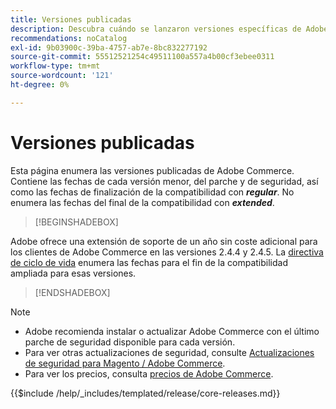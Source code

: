 ```yaml
---
title: Versiones publicadas
description: Descubra cuándo se lanzaron versiones específicas de Adobe Commerce.
recommendations: noCatalog
exl-id: 9b03900c-39ba-4757-ab7e-8bc832277192
source-git-commit: 55512521254c49511100a557a4b00cf3ebee0311
workflow-type: tm+mt
source-wordcount: '121'
ht-degree: 0%

---
```


# Versiones publicadas

Esta página enumera las versiones publicadas de Adobe Commerce. Contiene las fechas de cada versión menor, del parche y de seguridad, así como las fechas de finalización de la compatibilidad con **_regular_**. No enumera las fechas del final de la compatibilidad con **_extended_**.

>[!BEGINSHADEBOX]

Adobe ofrece una extensión de soporte de un año sin coste adicional para los clientes de Adobe Commerce en las versiones 2.4.4 y 2.4.5. La [directiva de ciclo de vida](lifecycle-policy.md) enumera las fechas para el fin de la compatibilidad ampliada para esas versiones.

>[!ENDSHADEBOX]

>[!NOTE]
>
>- Adobe recomienda instalar o actualizar Adobe Commerce con el último parche de seguridad disponible para cada versión.
>- Para ver otras actualizaciones de seguridad, consulte [Actualizaciones de seguridad para Magento / Adobe Commerce](https://helpx.adobe.com/es/security/products/magento.html).
>- Para ver los precios, consulta [precios de Adobe Commerce](https://business.adobe.com/es/products/magento/pricing.html).

{{$include /help/_includes/templated/release/core-releases.md}}

<!-- Last updated from includes: 2025-08-12 14:32:02 -->
